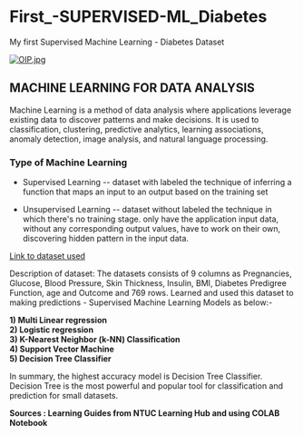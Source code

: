 # First_-SUPERVISED-ML_Diabetes
My first Supervised Machine Learning - Diabetes Dataset

[![OIP.jpg](https://i.postimg.cc/J79Rtnms/OIP.jpg)](https://postimg.cc/c6MpbdvW)

## MACHINE LEARNING FOR DATA ANALYSIS
Machine Learning is a method of data analysis where applications leverage existing data to discover patterns and make decisions.
It is used to classification, clustering, predictive analytics, learning associations, anomaly detection, image analysis, and natural language processing.

### Type of Machine Learning
* Supervised Learning -- dataset with labeled
  the technique of inferring a function that maps an input to an output based on the training set
  
* Unsupervised Learning  -- dataset without labeled
  the technique in which there's no training stage. only have the application input data, without any corresponding output values, have to work on their own, discovering hidden pattern in the input data.

[Link to dataset used](https://www.kaggle.com/datasets/uciml/pima-indians-diabetes-database)

Description of dataset:
The datasets consists of 9 columns as Pregnancies, Glucose, Blood Pressure, Skin Thickness, Insulin, BMI, Diabetes Predigree Function, age and Outcome and 769 rows. 
Learned and used this dataset to making predictions - Supervised Machine Learning Models as below:-

**1) Multi Linear regression**<br>
**2) Logistic regression**<br>
**3) K-Nearest Neighbor (k-NN) Classification**<br>
**4) Support Vector Machine**<br>
**5) Decision Tree Classifier**<br>

In summary, the highest accuracy model is Decision Tree Classifier. 
Decision Tree is the most powerful and popular tool for classification and prediction for small datasets.

__Sources : Learning Guides from NTUC Learning Hub and using COLAB Notebook__
